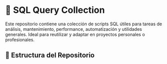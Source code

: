 # 🧠 SQL Query Collection

Este repositorio contiene una colección de scripts SQL útiles para tareas de análisis, mantenimiento, performance, automatización y utilidades generales. Ideal para reutilizar y adaptar en proyectos personales o profesionales.

## 📁 Estructura del Repositorio

